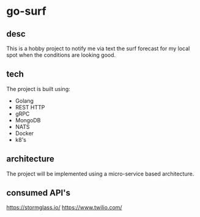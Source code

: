 # go-surf

## desc
This is a hobby project to notify me via text the surf forecast for my local spot when the conditions are looking good.

## tech
The project is built using:
- Golang
- REST HTTP
- gRPC
- MongoDB
- NATS
- Docker
- k8's

## architecture
The project will be implemented using a micro-service based architecture.

## consumed API's
https://stormglass.io/
https://www.twilio.com/

